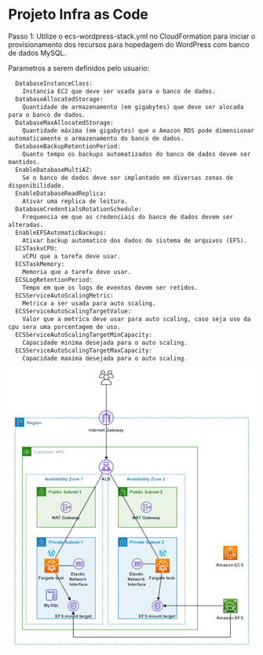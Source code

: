 # Projeto Infra as Code

Passo 1: Utilize o ecs-wordpress-stack.yml no CloudFormation para iniciar o provisionamento dos recursos para hopedagem do WordPress com banco de dados MySQL.

Parametros a serem definidos pelo usuario:

      DatabaseInstanceClass:
        Instancia EC2 que deve ser usada para o banco de dados.
      DatabaseAllocatedStorage:
        Quantidade de armazenamento (em gigabytes) que deve ser alocada para o banco de dados.
      DatabaseMaxAllocatedStorage:
        Quantidade máxima (em gigabytes) que o Amazon RDS pode dimensionar automaticamente o armazenamento do banco de dados.
      DatabaseBackupRetentionPeriod:
        Quanto tempo os backups automatizados do banco de dados devem ser mantidos.
      EnableDatabaseMultiAZ:
        Se o banco de dados deve ser implantado em diversas zonas de disponibilidade.
      EnableDatabaseReadReplica:
        Ativar uma replica de leitura.
      DatabaseCredentialsRotationSchedule:
        Frequencia em que as credenciais do banco de dados devem ser alteradas.
      EnableEFSAutomaticBackups:
        Ativar backup automatico dos dados do sistema de arquivos (EFS).
      ECSTaskvCPU:
        vCPU que a tarefa deve usar.
      ECSTaskMemory:
        Memoria que a tarefa deve usar.
      ECSLogRetentionPeriod:
        Tempo em que os logs de eventos devem ser retidos.
      ECSServiceAutoScalingMetric:
        Metrica a ser usada para auto scaling.
      ECSServiceAutoScalingTargetValue:
        Valor que a metrica deve usar para auto scaling, caso seja uso da cpu sera uma porcentagem de uso.
      ECSServiceAutoScalingTargetMinCapacity:
        Capacidade minima desejada para o auto scaling.
      ECSServiceAutoScalingTargetMaxCapacity:
        Capacidade maxima desejada para o auto scaling.


![arquitetura](arquitetura.png)
